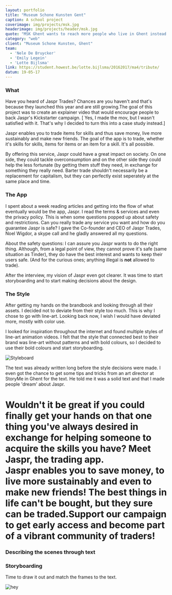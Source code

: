 ```yaml
---
layout: portfolio
title: "Museum Schone Kunsten Gent"
caption: A school project
coverimage: img/projects/msk.jpg
headerimage: img/projects/header/msk.jpg
quote: "MSK Ghent wants to reach more people who live in Ghent instead of tourists."
category: "web"
client: "Museum Schone Kunsten, Ghent"
team:
  - 'Nele De Bruycker'
  - 'Emily Legein'
  - 'Lotte Bijlsma'
link: https://student.howest.be/lotte.bijlsma/20162017/ma4/tribute/
datum: 19-05-17
---
```


### What
Have you heard of Jaspr Trades? Chances are you haven't and that's because they launched this year and are still growing.The goal of this project was to create an explainer video that would encourage people to back Jaspr's Kickstarter campaign.   [ Yes, I made the mov, but I wasn't satisfied with it. That's why I decided to turn this into a case study instead.]

Jaspr enables you to trade items for skills and thus save money, live more sustainably and make new friends. The goal of the app is to trade, whether it's skills for skills, items for items or an item for a skill. It's all possible.

By offering this service, Jaspr could have a great impact on society. On one side, they could tackle overconsumption and on the other side they could help the less fortunate (by getting them stuff they need, in exchange for something they really need. Barter trade shouldn't necessarily be a replacement for capitalism, but they can perfectly exist seperately at the same place and time.

### The App
I spent about a week reading articles and getting into the flow of what eventually would be the app, Jaspr. I read the terms & services and even the privacy policy. This is when some questions popped up about safety and restrictions. Can you really trade any service you want and how do you guarantee Jaspr is safe? I gave the Co-founder and CEO of Jaspr Trades, Noel Wigdor, a skype call and he gladly answered all my questions.

About the safety questions: I can assure you Jaspr wants to do the right thing. Although, from a legal point of view, they cannot prove it's safe (same situation as Tinder), they do have the best interest and wants to keep their users safe. (And for the curious ones; anything illegal is **not** allowed to trade).

After the interview, my vision of Jaspr even got clearer. It was  time to start storyboarding and to start making decisions about the design.


### The Style
After getting my hands on the brandbook and looking through all their assets. I decided not to deviate from their style too much. This is why I chose to go with line-art. Looking back now, I wish I would have deviated more, mostly with color use.

I looked for inspiration throughout the internet and found multiple styles of line-art animation videos. I felt that the style that connected best to their brand was line-art without patterns and with bold colours, so I decided to use their bold colours and start storyboarding.

![Styleboard](http://res.cloudinary.com/lottebijlsma/image/upload/c_scale,q_71,w_786/v1502047990/Jaspr/Styleboard.jpg)


The text was already written long before the style decisions were made. I even got the chance to get some tips and tricks from an art director at StoryMe in Ghent for the text. He told me it was a solid text and that I made people 'dream' about Jaspr.

<h1 class='detail-quote'>Wouldn't it be great if you could finally get your hands on that one thing you've always desired in exchange for helping someone to acquire the skills you have? Meet Jaspr, the trading app. <br/> Jaspr enables you to save money, to live more sustainably and even to make new friends! The best things in life can't be bought, but they sure can be traded.Support our campaign to get early access and become part of a vibrant community of traders!</h1>


### Describing the scenes through text

### Storyboarding
Time to draw it out and match the frames to the text.


![hey](http://res.cloudinary.com/lottebijlsma/image/upload/c_scale,q_70,w_700/v1502047991/Jaspr/scan_02.jpg)
